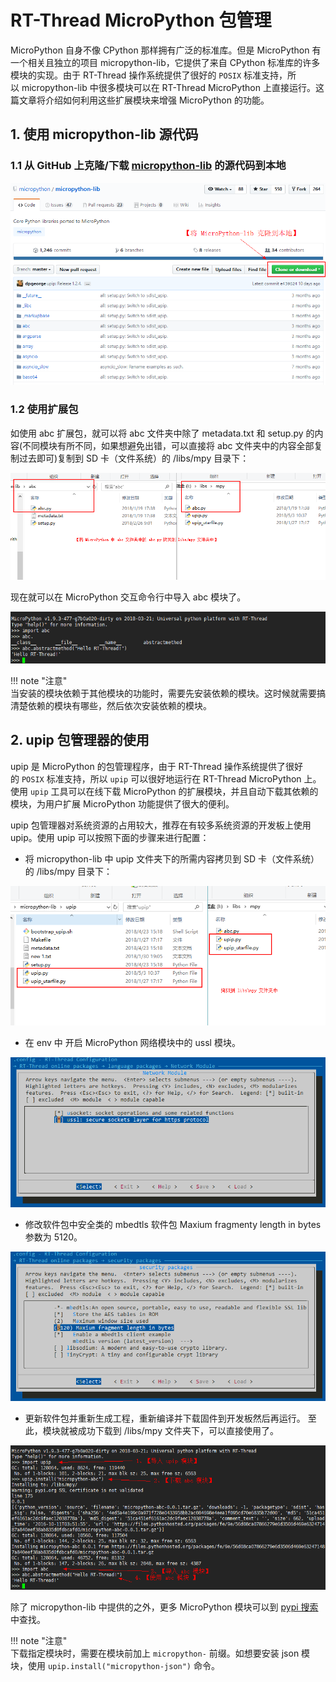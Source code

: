 # RT-Thread MicroPython 包管理

MicroPython 自身不像 CPython 那样拥有广泛的标准库。但是 MicroPython 有一个相关且独立的项目 micropython-lib，它提供了来自 CPython 标准库的许多模块的实现。由于 RT-Thread 操作系统提供了很好的 `POSIX` 标准支持，所以 micropython-lib 中很多模块可以在 RT-Thread MicroPython 上直接运行。这篇文章将介绍如何利用这些扩展模块来增强 MicroPython 的功能。

## 1. 使用 micropython-lib 源代码 

### 1.1 从 GitHub 上克隆/下载 [micropython-lib](https://github.com/micropython/micropython-lib) 的源代码到本地

![1525330162579](figures/clone_micropython_lib.png)

### 1.2 使用扩展包

如使用 abc 扩展包，就可以将 abc 文件夹中除了 metadata.txt 和 setup.py 的内容(不同模块有所不同，如果想避免出错，可以直接将 abc 文件夹中的内容全部复制过去即可)复制到 SD 卡（文件系统）的 /libs/mpy  目录下：

![1525333595133](figures/copy_abc_2_sd.png)

现在就可以在 MicroPython 交互命令行中导入 abc 模块了。

![1525340341541](figures/import_abc.png)

!!! note "注意"  
    当安装的模块依赖于其他模块的功能时，需要先安装依赖的模块。这时候就需要搞清楚依赖的模块有哪些，然后依次安装依赖的模块。

## 2. upip 包管理器的使用 

upip 是 MicroPython 的包管理程序，由于 RT-Thread 操作系统提供了很好的 `POSIX` 标准支持，所以 `upip` 可以很好地运行在 RT-Thread MicroPython 上。使用 `upip` 工具可以在线下载 MicroPython 的扩展模块，并且自动下载其依赖的模块，为用户扩展 MicroPython 功能提供了很大的便利。 

upip 包管理器对系统资源的占用较大，推荐在有较多系统资源的开发板上使用 upip。使用 upip 可以按照下面的步骤来进行配置：

- 将 micropython-lib 中 upip 文件夹下的所需内容拷贝到 SD 卡（文件系统）的 /libs/mpy 目录下：

![1525336695038](figures/copy_upip_2_sd.png)

- 在 env 中 开启 MicroPython  网络模块中的 ussl 模块。

![1525337170291](figures/open_ussl.png)

- 修改软件包中安全类的 mbedtls 软件包 Maxium fragmenty length in bytes 参数为 5120。

![1525337315573](figures/modify_mbedtls.png)

- 更新软件包并重新生成工程，重新编译并下载固件到开发板然后再运行。 至此，模块就被成功下载到 /libs/mpy  文件夹下，可以直接使用了。  

![1525340694594](figures/reload_2_board_run.png)

除了 micropython-lib 中提供的之外，更多 MicroPython 模块可以到 [pypi 搜索](https://pypi.org/search/?q=micropython-) 中查找。

!!! note "注意"  
    下载指定模块时，需要在模块前加上 `micropython-` 前缀。如想要安装 json 模块，使用 `upip.install("micropython-json")` 命令。
